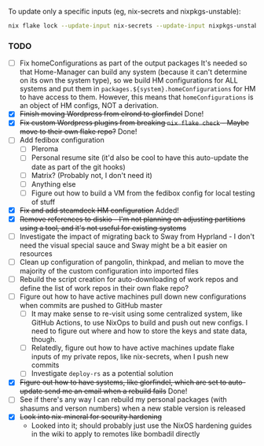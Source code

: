 To update only a specific inputs (eg, nix-secrets and nixpkgs-unstable):

```bash
nix flake lock --update-input nix-secrets --update-input nixpkgs-unstable
```

### TODO

 * [ ] Fix homeConfigurations as part of the output packages
       It's needed so that Home-Manager can build any system (because it can't determine on its own the system type), so we build HM configurations for ALL systems and put them in `packages.${system}.homeConfigurations` for HM to have access to them.  However, this means that `homeConfigurations` is an object of HM configs, NOT a derivation.
 * [X] ~~Finish moving Wordpress from elrond to glorfindel~~ Done!
 * [X] ~~Fix custom Wordpress plugins from breaking `nix flake check` - Maybe move to their own flake repo?~~ Done!
 * [ ] Add fedibox configuration
   * [ ] Pleroma
   * [ ] Personal resume site (it'd also be cool to have this auto-update the date as part of the git hooks)
   * [ ] Matrix? (Probably not, I don't need it)
   * [ ] Anything else
   * [ ] Figure out how to build a VM from the fedibox config for local testing of stuff
 * [X] ~~Fix and add steamdeck HM configuration~~ Added!
 * [x] ~~Remove references to diskio - I'm not planning on adjusting partitions using a tool, and it's not useful for existing systems~~
 * [ ] Investigate the impact of migrating back to Sway from Hyprland - I don't need the visual special sauce and Sway might be a bit easier on resources
 * [ ] Clean up configuration of pangolin, thinkpad, and melian to move the majority of the custom configuration into imported files
 * [ ] Rebuild the script creation for auto-downloading of work repos and define the list of work repos in their own flake repo?
 * [ ] Figure out how to have active machines pull down new configurations when commits are pushed to GitHub master
     * [ ] It may make sense to re-visit using some centralized system, like GitHub Actions, to use NixOps to build and push out new configs.  I need to figure out where and how to store the keys and state data, though.
     * [ ] Relatedly, figure out how to have active machines update flake inputs of my private repos, like nix-secrets, when I push new commits
     * [ ] Investigate `deploy-rs` as a potential solution
 * [X] ~~Figure out how to have systems, like glorfindel, which are set to auto-update send me an email when a rebuild fails~~ Done!
 * [ ] See if there's any way I can rebuild my personal packages (with shasums and verson numbers) when a new stable version is released
 * [X] ~~Look into nix-mineral for security hardening~~
     * Looked into it; should probably just use the NixOS hardening guides in the wiki to apply to remotes like bombadil directly
